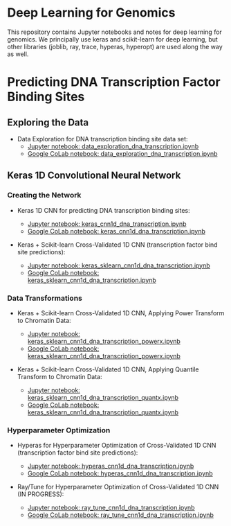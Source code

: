 # Deep Learning for Genomics

This repository contains Jupyter notebooks and notes for 
deep learning for genomics. We principally use keras and
scikit-learn for deep learning, but other libraries (joblib,
ray, trace, hyperas, hyperopt) are used along the way as well.

# Predicting DNA Transcription Factor Binding Sites

## Exploring the Data

* Data Exploration for DNA transcription binding site data set:
    * [Jupyter notebook: data_exploration_dna_transcription.ipynb](data_exploration_dna_transcription.ipynb)
    * [Google CoLab notebook: data_exploration_dna_transcription.ipynb](https://colab.research.google.com/github/charlesreid1/deep-learning-genomics/blob/master/data_exploration_dna_transcription.ipynb#)

## Keras 1D Convolutional Neural Network

### Creating the Network

* Keras 1D CNN for predicting DNA transcription binding sites:
    * [Jupyter notebook: keras_cnn1d_dna_transcription.ipynb](keras_cnn1d_dna_transcription.ipynb)
    * [Google CoLab notebook: keras_cnn1d_dna_transcription.ipynb](https://colab.research.google.com/github/charlesreid1/deep-learning-genomics/blob/master/keras_cnn1d_dna_transcription.ipynb#)

* Keras + Scikit-learn Cross-Validated 1D CNN (transcription factor bind site predictions):
    * [Jupyter notebook: keras_sklearn_cnn1d_dna_transcription.ipynb](keras_sklearn_cnn1d_dna_transcription.ipynb)
    * [Google CoLab notebook: keras_sklearn_cnn1d_dna_transcription.ipynb](https://colab.research.google.com/github/charlesreid1/deep-learning-genomics/blob/master/keras_sklearn_cnn1d_dna_transcription.ipynb#)

### Data Transformations

* Keras + Scikit-learn Cross-Validated 1D CNN, Applying Power Transform to Chromatin Data:
    * [Jupyter notebook: keras_sklearn_cnn1d_dna_transcription_powerx.ipynb](keras_sklearn_cnn1d_dna_transcription_powerx.ipynb)
    * [Google CoLab notebook: keras_sklearn_cnn1d_dna_transcription_powerx.ipynb](https://colab.research.google.com/github/charlesreid1/deep-learning-genomics/blob/master/keras_sklearn_cnn1d_dna_transcription_powerx.ipynb)

* Keras + Scikit-learn Cross-Validated 1D CNN, Applying Quantile Transform to Chromatin Data:
    * [Jupyter notebook: keras_sklearn_cnn1d_dna_transcription_quantx.ipynb](keras_sklearn_cnn1d_dna_transcription_quantx.ipynb)
    * [Google CoLab notebook: keras_sklearn_cnn1d_dna_transcription_quantx.ipynb](https://colab.research.google.com/github/charlesreid1/deep-learning-genomics/blob/master/keras_sklearn_cnn1d_dna_transcription_quantx.ipynb)

### Hyperparameter Optimization

* Hyperas for Hyperparameter Optimization of Cross-Validated 1D CNN (transcription factor bind site predictions):
    * [Jupyter notebook: hyperas_cnn1d_dna_transcription.ipynb](hyperas_cnn1d_dna_transcription.ipynb)
    * [Google CoLab notebook: hyperas_cnn1d_dna_transcription.ipynb](https://colab.research.google.com/github/charlesreid1/deep-learning-genomics/blob/master/hyperas_cnn1d_dna_transcription.ipynb#)

* Ray/Tune for Hyperparameter Optimization of Cross-Validated 1D CNN (IN PROGRESS):
    * [Jupyter notebook: ray_tune_cnn1d_dna_transcription.ipynb](ray_tune_cnn1d_dna_transcription.ipynb)
    * [Google CoLab notebook: ray_tune_cnn1d_dna_transcription.ipynb](https://colab.research.google.com/github/charlesreid1/deep-learning-genomics/blob/master/ray_tune_cnn1d_dna_transcription.ipynb#)

